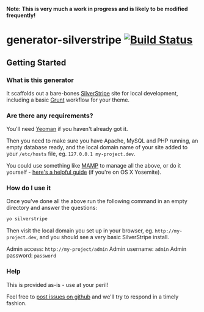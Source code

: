 **Note: This is very much a work in progress and is likely to be modified frequently!**

# generator-silverstripe [![Build Status](https://secure.travis-ci.org/matt-bailey/generator-silverstripe.png?branch=master)](https://travis-ci.org/matt-bailey/generator-silverstripe)

## Getting Started

### What is this generator

It scaffolds out a bare-bones [SilverStripe](http://www.silverstripe.org/) site for local development, including a basic [Grunt](http://gruntjs.com/) workflow for your theme.

### Are there any requirements?

You'll need [Yeoman](http://yeoman.io/) if you haven't already got it.

Then you need to make sure you have Apache, MySQL and PHP running, an empty database ready, and the local domain name of your site added to your `/etc/hosts` file, eg. `127.0.0.1 my-project.dev`.

You could use something like [MAMP](http://www.mamp.info/en/) to manage all the above, or do it yourself - [here's a helpful guide](http://akrabat.com/php/setting-up-php-mysql-on-os-x-yosemite/) (if you're on OS X Yosemite).

### How do I use it

Once you've done all the above run the following command in an empty directory and answer the questions:

```bash
yo silverstripe
```

Then visit the local domain you set up in your browser, eg. `http://my-project.dev`, and you should see a very basic SilverStripe install.

Admin access: `http://my-project/admin`
Admin username: `admin`
Admin password: `password`

### Help

This is provided as-is - use at your peril!

Feel free to [post issues on github](https://github.com/gpmd/generator-silverstripe/issues) and we'll try to respond in a timely fashion.
